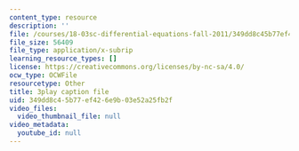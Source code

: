 ```yaml
---
content_type: resource
description: ''
file: /courses/18-03sc-differential-equations-fall-2011/349dd8c45b77ef426e9b03e52a25fb2f_heBvViSi9xQ.srt
file_size: 56409
file_type: application/x-subrip
learning_resource_types: []
license: https://creativecommons.org/licenses/by-nc-sa/4.0/
ocw_type: OCWFile
resourcetype: Other
title: 3play caption file
uid: 349dd8c4-5b77-ef42-6e9b-03e52a25fb2f
video_files:
  video_thumbnail_file: null
video_metadata:
  youtube_id: null
---
```

